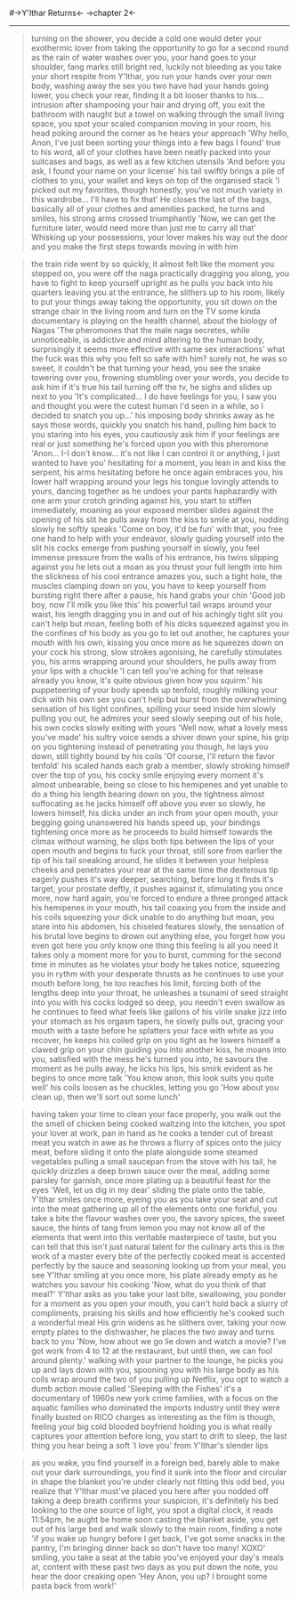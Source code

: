 #->Y'lthar Returns<-
->chapter 2<-
***
>turning on the shower, you decide a cold one would deter your exothermic lover from taking the opportunity to go for a second round
>as the rain of water washes over you, your hand goes to your shoulder, fang marks still bright red, luckily not bleeding
>as you take your short respite from Y'lthar, you run your hands over your own body, washing away the sex you two have had
>your hands going lower, you check your rear, finding it a bit looser thanks to his... intrusion
>after shampooing your hair and drying off, you exit the bathroom with naught but a towel on
>walking through the small living space, you spot your scaled companion moving in your room, his head poking around the corner as he hears your approach
>'Why hello, Anon, I've just been sorting your things into a few bags I found'
>true to his word, all of your clothes have been neatly packed into your suitcases and bags, as well as a few kitchen utensils
>'And before you ask, I found your name on your license'
>his tail swiftly brings a pile of clothes to you, your wallet and keys on top of the organised stack
>'I picked out my favorites, though honestly, you've not much variety in this wardrobe... I'll have to fix that'
>He closes the last of the bags, basically all of your clothes and amenities packed, he turns and smiles, his strong arms crossed triumphantly
>'Now, we can get the furniture later, would need more than just me to carry all that'
>Whisking up your possessions, your lover makes his way out the door and you make the first steps towards moving in with him

>the train ride went by so quickly, it almost felt like the moment you stepped on, you were off
>the naga practically dragging you along, you have to fight to keep yourself upright as he pulls you back into his quarters
>leaving you at the entrance, he slithers up to his room, likely to put your things away
>taking the opportunity, you sit down on the strange chair in the living room and turn on the TV
>some kinda documentary is playing on the health channel, about the biology of Nagas
>'The pheromones that the male naga secretes, while unnoticeable, is addictive and mind altering to the human body, surprisingly it seems more effective with same sex interactions'
>what the fuck
>was this why you felt so safe with him?
>surely not, he was so sweet, it couldn't be that
>turning your head, you see the snake towering over you, frowning
>stumbling over your words, you decide to ask him if it's true
>his tail turning off the tv, he sighs and slides up next to you
>'It's complicated... I do have feelings for you, I saw you and thought you were the cutest human I'd seen in a while, so I decided to snatch you up...'
>his imposing body shrinks away as he says those words, quickly you snatch his hand, pulling him back to you
>staring into his eyes, you cautiously ask him if your feelings are real or just something he's forced upon you with this pheromone
>'Anon... I-I don't know... it's not like I can control it or anything, I just wanted to have you'
>hesitating for a moment, you lean in and kiss the serpent, his arms hesitating before he once again embraces you, his lower half wrapping around your legs
>his tongue lovingly attends to yours, dancing together as he undoes your pants haphazardly with one arm
>your crotch grinding against his, you start to stiffen immediately, moaning as your exposed member slides against the opening of his slit
>he pulls away from the kiss to smile at you, nodding slowly he softly speaks
>'Come on boy, it'd be fun'
>with that, you free one hand to help with your endeavor, slowly guiding yourself into the slit his cocks emerge from
>pushing yourself in slowly, you feel immense pressure from the walls of his entrance, his twins slipping against you
>he lets out a moan as you thrust your full length into him
>the slickness of his cool entrance amazes you, such a tight hole, the muscles clamping down on you, you have to keep yourself from bursting right there
>after a pause, his hand grabs your chin
>'Good job boy, now I'll milk you like this'
>his powerful tail wraps around your waist, his length dragging you in and out of his achingly tight slit
>you can't help but moan, feeling both of his dicks squeezed against you in the confines of his body
>as you go to let out another, he captures your mouth with his own, kissing you once more as he squeezes down on your cock
>his strong, slow strokes agonising, he carefully stimulates you, his arms wrapping around your shoulders, he pulls away from your lips with a chuckle
>'I can tell you're aching for that release already you know, it's quite obvious given how you squirm.'
>his puppeteering of your body speeds up tenfold, roughly milking your dick with his own sex
>you can't help but burst from the overwhelming sensation of his tight confines, spilling your seed inside him
>slowly pulling you out, he admires your seed slowly seeping out of his hole, his own cocks slowly exiting with yours
>'Well now, what a lovely mess you've made'
>his sultry voice sends a shiver down your spine, his grip on you tightening
>instead of penetrating you though, he lays you down, still tightly bound by his coils
>'Of course, I'll return the favor tenfold'
>his scaled hands each grab a member, slowly stroking himself over the top of you, his cocky smile enjoying every moment
>it's almost unbearable, being so close to his hemipenes and yet unable to do a thing
>his length bearing down on you, the tightness almost suffocating as he jacks himself off above you
>ever so slowly, he lowers himself, his dicks under an inch from your open mouth, your begging going unanswered
>his hands speed up, your bindings tightening once more as he proceeds to build himself towards the climax
>without warning, he slips both tips between the lips of your open mouth and begins to fuck your throat, still sore from earlier
>the tip of his tail sneaking around, he slides it between your helpless cheeks and penetrates your rear at the same time
>the dexterous tip eagerly pushes it's way deeper, searching, before long it finds it's target, your prostate
>deftly, it pushes against it, stimulating you once more, now hard again, you're forced to endure a three pronged attack
>his hemipenes in your mouth, his tail coaxing you from the inside and his coils squeezing your dick
>unable to do anything but moan, you stare into his abdomen, his chiseled features
>slowly, the sensation of his brutal love begins to drown out anything else, you forget how you even got here
>you only know one thing
>this feeling is all you need
>it takes only a moment more for you to burst, cumming for the second time in minutes as he violates your body
>he takes notice, squeezing you in rythm with your desperate thrusts as he continues to use your mouth
>before long, he too reaches his limit, forcing both of the lengths deep into your throat, he unleashes a tsunami of seed straight into you
>with his cocks lodged so deep, you needn't even swallow as he continues to feed what feels like gallons of his virile snake jizz into your stomach
>as his orgasm tapers, he slowly pulls out, gracing your mouth with a taste before he splatters your face with white
>as you recover, he keeps his coiled grip on you tight as he lowers himself
>a clawed grip on your chin guiding you into another kiss, he moans into you, satisfied with the mess he's turned you into, he savours the moment
>as he pulls away, he licks his lips, his smirk evident as he begins to once more talk
>'You know anon, this look suits you quite well'
>his coils loosen as he chuckles, letting you go
>'How about you clean up, then we'll sort out some lunch'

>having taken your time to clean your face properly, you walk out the the smell of chicken being cooked
>waltzing into the kitchen, you spot your lover at work, pan in hand as he cooks a tender cut of breast meat
>you watch in awe as he throws a flurry of spices onto the juicy meat, before sliding it onto the plate alongside some steamed vegetables
>pulling a small saucepan from the stove with his tail, he quickly drizzles a deep brown sauce over the meal, adding some parsley for garnish, once more plating up a beautiful feast for the eyes
>'Well, let us dig in my dear'
>sliding the plate onto the table, Y'lthar smiles once more, eyeing you as you take your seat and cut into the meat
>gathering up all of the elements onto one forkful, you take a bite
>the flavour washes over you, the savory spices, the sweet sauce, the hints of tang from lemon
>you may not know all of the elements that went into this veritable masterpiece of taste, but you can tell that this isn't just natural talent for the culinary arts
>this is the work of a master
>every bite of the perfectly cooked meat is accented perfectly by the sauce and seasoning
>looking up from your meal, you see Y'lthar smiling at you once more, his plate already empty as he watches you savour his cooking
>'Now, what do you think of that meal?'
>Y'lthar asks as you take your last bite, swallowing, you ponder for a moment
>as you open your mouth, you can't hold back a slurry of compliments, praising his skills and how efficiently he's cooked such a wonderful meal
>His grin widens as he slithers over, taking your now empty plates to the dishwasher, he places the two away and turns back to you
>'Now, how about we go lie down and watch a movie? I've got work from 4 to 12 at the restaurant, but until then, we can fool around plenty.'
>walking with your partner to the lounge, he picks you up and lays down with you, spooning you with his large body as his coils wrap around the two of you
>pulling up Netflix, you opt to watch a dumb action movie called 'Sleeping with the Fishes'
>it's a documentary of 1960s new york crime families, with a focus on the aquatic families who dominated the imports industry until they were finally busted on RICO charges
>as interesting as the film is though, feeling your big cold blooded boyfriend holding you is what really captures your attention
>before long, you start to drift to sleep, the last thing you hear being a soft 'I love you' from Y'lthar's slender lips

>as you wake, you find yourself in a foreign bed, barely able to make out your dark surroundings, you find it sunk into the floor and circular in shape
>the blanket you're under clearly not fitting this odd bed, you realize that Y'lthar must've placed you here after you nodded off
>taking a deep breath confirms your suspicion, it's definitely his bed
>looking to the one source of light, you spot a digital clock, it reads 11:54pm, he aught be home soon
>casting the blanket aside, you get out of his large bed and walk slowly to the main room, finding a note
>'if you wake up hungry before I get back, I've got some snacks in the pantry, I'm bringing dinner back so don't have too many! XOXO'
>smiling, you take a seat at the table you've enjoyed your day's meals at, content with these past two days
>as you put down the note, you hear the door creaking open
>'Hey Anon, you up? I brought some pasta back from work!'